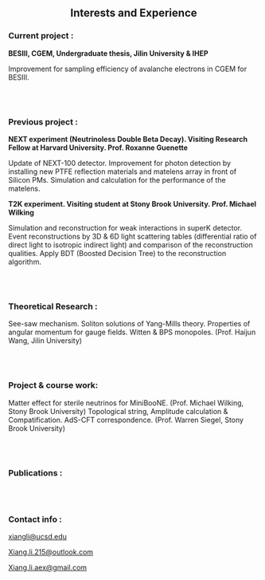 

## <center>Interests and Experience</center>

### Current project :

**BESIII, CGEM, Undergraduate thesis, Jilin University & IHEP**

Improvement for sampling efficiency of avalanche electrons in CGEM for BESIII. 

</br>

</br>


### Previous project : 

**NEXT experiment (Neutrinoless Double Beta Decay). Visiting Research Fellow at Harvard University. Prof. Roxanne Guenette**

Update of NEXT-100 detector. Improvement for photon detection by installing new PTFE reflection materials and matelens array in front of Silicon PMs. Simulation and calculation for the performance of the matelens.



**T2K experiment. Visiting student at Stony Brook University. Prof. Michael Wilking**

Simulation and reconstruction for weak interactions in superK detector. Event reconstructions by 3D & 6D light scattering tables (differential ratio of direct light to isotropic indirect light) and comparison of the reconstruction qualities. Apply BDT (Boosted Decision Tree) to the reconstruction algorithm. 

</br>

</br>


### Theoretical Research :

See-saw mechanism. Soliton solutions of Yang-Mills theory. Properties of angular momentum for gauge fields. Witten & BPS monopoles. (Prof. Haijun Wang, Jilin University)

</br>

</br>

### Project & course work: 

Matter effect for sterile neutrinos for MiniBooNE. (Prof. Michael Wilking, Stony Brook University)
		Topological string, Amplitude calculation & Compatification. AdS-CFT correspondence. (Prof. Warren Siegel, Stony Brook University)

</br>

</br>



### Publications :

</br>

</br>



### Contact info :

[xiangli@ucsd.edu](xiangli@ucsd.edu)

[Xiang.li.215@outlook.com](mailto:Xiang.li.215@outlook.com)

[Xiang.li.aex@gmail.com](mailto:Xiang.li.aex@gmail.com)
